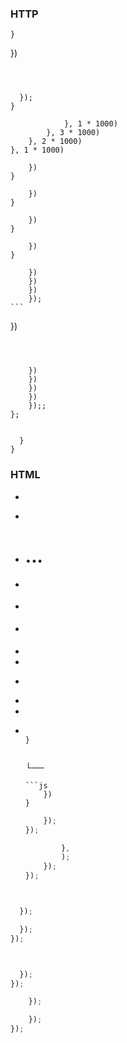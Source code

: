 


### HTTP





    }
})
```



  });
}
```

                }, 1 * 1000)
            }, 3 * 1000)
        }, 2 * 1000)
    }, 1 * 1000)

        })
    }

        })
    }

        })
    }

        })
    }

        })
        })
        })
        });
    ```
})
```



    })
    })
    })
    })
    });;
};


  }
}

```

### HTML
- <html></html>
<!--------------------------------------------------------------------------------------------------->
<!--------------------------------------------------------------------------------------------------->
<!--------------------------------------------------------------------------------------------------->
<!--------------------------------------------------------------------------------------------------->
<!--------------------------------------------------------------------------------------------------->


<!--------------------------------------------------------------------------------------------------->
<!--------------------------------------------------------------------------------------------------->
<!--------------------------------------------------------------------------------------------------->
<!--------------------------------------------------------------------------------------------------->
<!--------------------------------------------------------------------------------------------------->


- <link>
- <h1>...</h6>
- <p></p>
- <main></main>
- <nav></nav>
- <li></li>
- <a></a>
- <img>
- <th></th>
- <td></td>


    ```

    }
    ```

    ```

    ```
    └──
    ```
    ```js
        })
    }
    ```
    ```js
        });
    });
    ```
    ```js
            },
            );
        });
    });
    ```

```js


  });

  });
});
```


```js
```
```js
```
```js
  });
});
```
```js
	});

	});
});
```
